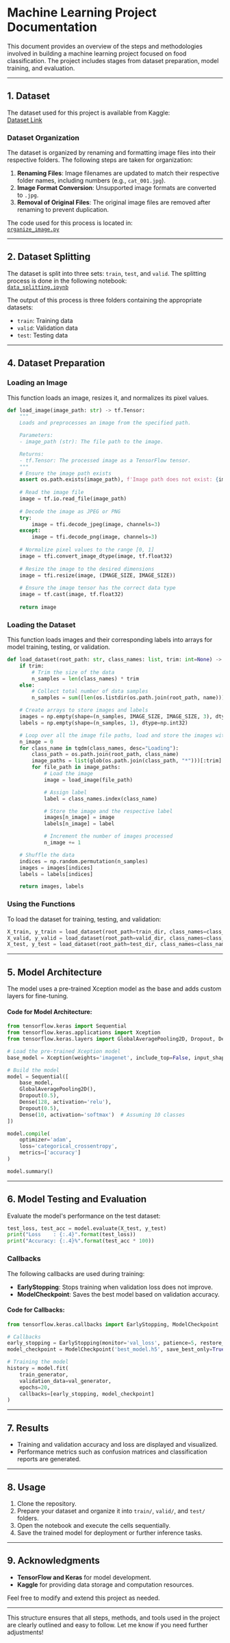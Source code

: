 # **Machine Learning Project Documentation**

This document provides an overview of the steps and methodologies involved in building a machine learning project focused on food classification. The project includes stages from dataset preparation, model training, and evaluation.

---

## **1. Dataset**

The dataset used for this project is available from Kaggle:  
[Dataset Link](https://www.kaggle.com/datasets/rizkyyk/dataset-food-classification/data)

### **Dataset Organization**

The dataset is organized by renaming and formatting image files into their respective folders. The following steps are taken for organization:
1. **Renaming Files**: Image filenames are updated to match their respective folder names, including numbers (e.g., `cat_001.jpg`).
2. **Image Format Conversion**: Unsupported image formats are converted to `.jpg`.
3. **Removal of Original Files**: The original image files are removed after renaming to prevent duplication.

The code used for this process is located in:  
[`organize_image.py`](https://github.com/NV-Bite/Develop-ML/blob/main/image_classification/organize_image.py)

---

## **2. Dataset Splitting**

The dataset is split into three sets: `train`, `test`, and `valid`. The splitting process is done in the following notebook:  
[`data_splitting.ipynb`](https://github.com/NV-Bite/Develop-ML/blob/main/image_classification/split_dataset.ipynb)

The output of this process is three folders containing the appropriate datasets:
- `train`: Training data
- `valid`: Validation data
- `test`: Testing data

---

## **4. Dataset Preparation**

### **Loading an Image**

This function loads an image, resizes it, and normalizes its pixel values.

```python
def load_image(image_path: str) -> tf.Tensor:
    """
    Loads and preprocesses an image from the specified path.

    Parameters:
    - image_path (str): The file path to the image.

    Returns:
    - tf.Tensor: The processed image as a TensorFlow tensor.
    """
    # Ensure the image path exists
    assert os.path.exists(image_path), f'Image path does not exist: {image_path}'
    
    # Read the image file
    image = tf.io.read_file(image_path)
    
    # Decode the image as JPEG or PNG
    try:
        image = tfi.decode_jpeg(image, channels=3)
    except:
        image = tfi.decode_png(image, channels=3)
    
    # Normalize pixel values to the range [0, 1]
    image = tfi.convert_image_dtype(image, tf.float32)
    
    # Resize the image to the desired dimensions
    image = tfi.resize(image, (IMAGE_SIZE, IMAGE_SIZE))
    
    # Ensure the image tensor has the correct data type
    image = tf.cast(image, tf.float32)
    
    return image
```

### **Loading the Dataset**

This function loads images and their corresponding labels into arrays for model training, testing, or validation.

```python
def load_dataset(root_path: str, class_names: list, trim: int=None) -> Tuple[np.ndarray, np.ndarray]:
    if trim:
        # Trim the size of the data
        n_samples = len(class_names) * trim
    else:
        # Collect total number of data samples
        n_samples = sum([len(os.listdir(os.path.join(root_path, name))) for name in class_names])

    # Create arrays to store images and labels
    images = np.empty(shape=(n_samples, IMAGE_SIZE, IMAGE_SIZE, 3), dtype=np.float32)
    labels = np.empty(shape=(n_samples, 1), dtype=np.int32)

    # Loop over all the image file paths, load and store the images with respective labels
    n_image = 0
    for class_name in tqdm(class_names, desc="Loading"):
        class_path = os.path.join(root_path, class_name)
        image_paths = list(glob(os.path.join(class_path, "*")))[:trim]
        for file_path in image_paths:
            # Load the image
            image = load_image(file_path)

            # Assign label
            label = class_names.index(class_name)

            # Store the image and the respective label
            images[n_image] = image
            labels[n_image] = label

            # Increment the number of images processed
            n_image += 1

    # Shuffle the data
    indices = np.random.permutation(n_samples)
    images = images[indices]
    labels = labels[indices]

    return images, labels
```

### **Using the Functions**

To load the dataset for training, testing, and validation:

```python
X_train, y_train = load_dataset(root_path=train_dir, class_names=class_names)
X_valid, y_valid = load_dataset(root_path=valid_dir, class_names=class_names)
X_test, y_test = load_dataset(root_path=test_dir, class_names=class_names)
```

---

## **5. Model Architecture**

The model uses a pre-trained Xception model as the base and adds custom layers for fine-tuning.

#### Code for Model Architecture:
```python
from tensorflow.keras import Sequential
from tensorflow.keras.applications import Xception
from tensorflow.keras.layers import GlobalAveragePooling2D, Dropout, Dense

# Load the pre-trained Xception model
base_model = Xception(weights='imagenet', include_top=False, input_shape=(224, 224, 3))

# Build the model
model = Sequential([
    base_model,
    GlobalAveragePooling2D(),
    Dropout(0.5),
    Dense(128, activation='relu'),
    Dropout(0.5),
    Dense(10, activation='softmax')  # Assuming 10 classes
])

model.compile(
    optimizer='adam',
    loss='categorical_crossentropy',
    metrics=['accuracy']
)

model.summary()
```

---

## **6. Model Testing and Evaluation**

Evaluate the model's performance on the test dataset:

```python
test_loss, test_acc = model.evaluate(X_test, y_test)
print("Loss    : {:.4}".format(test_loss))
print("Accuracy: {:.4}%".format(test_acc * 100))
```

### **Callbacks**

The following callbacks are used during training:
- **EarlyStopping**: Stops training when validation loss does not improve.
- **ModelCheckpoint**: Saves the best model based on validation accuracy.

#### Code for Callbacks:
```python
from tensorflow.keras.callbacks import EarlyStopping, ModelCheckpoint

# Callbacks
early_stopping = EarlyStopping(monitor='val_loss', patience=5, restore_best_weights=True)
model_checkpoint = ModelCheckpoint('best_model.h5', save_best_only=True, monitor='val_accuracy')

# Training the model
history = model.fit(
    train_generator,
    validation_data=val_generator,
    epochs=20,
    callbacks=[early_stopping, model_checkpoint]
)
```

---

## **7. Results**

- Training and validation accuracy and loss are displayed and visualized.
- Performance metrics such as confusion matrices and classification reports are generated.

---

## **8. Usage**

1. Clone the repository.
2. Prepare your dataset and organize it into `train/`, `valid/`, and `test/` folders.
3. Open the notebook and execute the cells sequentially.
4. Save the trained model for deployment or further inference tasks.

---

## **9. Acknowledgments**

- **TensorFlow and Keras** for model development.
- **Kaggle** for providing data storage and computation resources.

Feel free to modify and extend this project as needed.

--- 

This structure ensures that all steps, methods, and tools used in the project are clearly outlined and easy to follow. Let me know if you need further adjustments!
